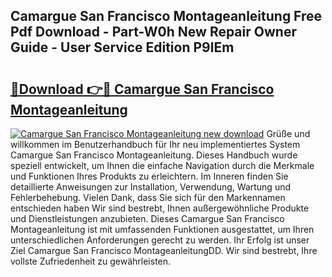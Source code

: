 ## Camargue San Francisco Montageanleitung Free Pdf Download - Part-W0h New Repair Owner Guide - User Service Edition P9lEm

# <h2><a href="http://df6qd5q.blite.top/?on=Camargue+San+Francisco+Montageanleitung">🔗Download 👉🔴 Camargue San Francisco Montageanleitung</a></h2>

[![Camargue San Francisco Montageanleitung new download](https://i.imgur.com/lujVjoI.png)](http://df6qd5q.blite.top/?on=Camargue+San+Francisco+Montageanleitung)
Grüße und willkommen im Benutzerhandbuch für Ihr neu implementiertes System Camargue San Francisco Montageanleitung. Dieses Handbuch wurde speziell entwickelt, um Ihnen die einfache Navigation durch die Merkmale und Funktionen Ihres Produkts zu erleichtern. Im Inneren finden Sie detaillierte Anweisungen zur Installation, Verwendung, Wartung und Fehlerbehebung. Vielen Dank, dass Sie sich für den Markennamen entschieden haben Wir sind bestrebt, Ihnen außergewöhnliche Produkte und Dienstleistungen anzubieten. Dieses Camargue San Francisco Montageanleitung ist mit umfassenden Funktionen ausgestattet, um Ihren unterschiedlichen Anforderungen gerecht zu werden. Ihr Erfolg ist unser Ziel Camargue San Francisco MontageanleitungDD. Wir sind bestrebt, Ihre vollste Zufriedenheit zu gewährleisten.
